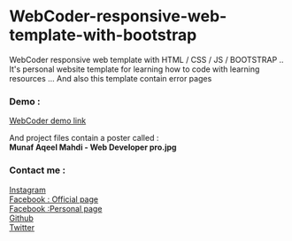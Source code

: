 # WebCoder-responsive-web-template-with-bootstrap
WebCoder responsive web template with HTML / CSS / JS / BOOTSTRAP .. It's personal website template for learning how to code with learning resources ... And also this template contain error pages

<h3>Demo :</h3>
<a href="http://webcoder.rf.gd/">WebCoder demo link</a>
<p>And project files contain a poster called :<br/>
<b>Munaf Aqeel Mahdi - Web Developer pro.jpg</b><br/>
</p>

<h3>Contact me :</h3>
<a href="http://www.instagram.com/munafio">Instagram</a><br />
<a href="http://www.facebook.com/munafaqeelmahdi.official">Facebook : Official page</a><br />
<a href="http://www.facebook.com/munaf.aqeel.m">Facebook :Personal page</a><br />
<a href="http://www.github.com/munafaqeelmahdi">Github</a><br />
<a href="http://www.twitter.com/munaf_aqeel_m">Twitter</a><br />
